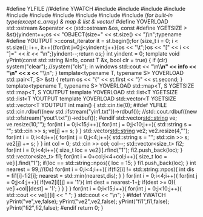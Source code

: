 #define YLFILE
//#define YWATCH
#include<iostream>
#include<iomanip>
#include<string>
#include<sstream>
#include<fstream>
#include<vector>
#include<list>
#include<map>
#include<algorithm>
#include<cmath>
/*for built-in type(except c_array) & map & list & vector*/
#define YOVERLOAD std::ostream &operator << (std::ostream &os, const
#define YGETSIZE > &st){yindent++;os << "OBJECT(size=" << st.size() << ")\n";typename
#define YOUTPUT >::const_iterator it = st.begin();for (size_t i = 0; i < st.size(); i++, it++){for(int j=0;j<yindent;j++){os << "\t";}os << "[" << i << "]=" << *it << "*\n";}yindent--;return os;}
int yindent = 0;
template<typename T>
void yPrint(const std::string &info, const T &x, bool clr = true) {
    if (clr) system("clear"); //system("cls"); in windows
    std::cout << "\n\\**********************\n" << info << "\n" << x << "**********************\\\n";
}
template<typename T, typename S>
YOVERLOAD std::pair<T, S> &st) { return os << "{" << st.first << "}" << st.second; }
template<typename T, typename S>
YOVERLOAD std::map<T, S YGETSIZE std::map<T, S YOUTPUT
template<typename T>
YOVERLOAD std::list<T YGETSIZE std::list<T YOUTPUT
template<typename T>
YOVERLOAD std::vector<T YGETSIZE std::vector<T YOUTPUT
int main() {
    std::cin.tie(0);
    #ifdef YLFILE
    std::cin.rdbuf((new std::ifstream("yin1.txt"))->rdbuf());
    //std::cout.rdbuf((new std::ofstream("yout1.txt"))->rdbuf());
    #endif
    std::vector<std::string> ve;
    ve.resize(10,"");
    for(int i = 0;i<15;i++){
        for(int j = 0;j<10;j++){
            std::string s = "";
            std::cin >> s;
            ve[j] += s;
        }
    }
    std::vector<std::string> ve2;
    ve2.resize(4,"");
    for(int i = 0;i<4;i++){
        for(int j = 0;j<4;j++){
            std::string s = "";
            std::cin >> s;
            ve2[j] += s;
        }
    }
    int col = 0;
    std::cin >> col;
    col--;
    std::vector<size_t> fi2;
    for(int i = 0;i<4;i++){
        size_t loc = ve2[i].rfind("1");
        fi2.push_back(loc);
    }
    std::vector<size_t> fi1;
    for(int i = 0+col;i<4+col;i++){
        size_t loc = ve[i].find("1");
        if(loc == std::string::npos){
            loc = 15;
        }
        fi1.push_back(loc);
    }
    int nearest = 99;//(0s)
    for(int i = 0;i<4;i++){
        if(fi2[i] != std::string::npos){
            int dis = fi1[i]-fi2[i];
            nearest = std::min(nearest,dis);
        }
    }
    for(int i = 0;i<4;i++){
        for(int j = 0;j<4;j++){
            if(ve2[i][j] == '1'){
                int dest = nearest-1+j;
                if(dest >= 0){
                    ve[i+col][dest] = '1';
                }
            }
        }
    }
    for(int i = 0;i<15;i++){
        for(int j = 0;j<10;j++){
            std::cout << ve[j][i] << " ";
        }
        std::cout << "\n";
    }
    #ifdef YWATCH
    yPrint("ve",ve,false);
    yPrint("ve2",ve2,false);
    yPrint("fi1",fi1,false);
    yPrint("fi2",fi2,false);
    #endif
    return 0;
}
